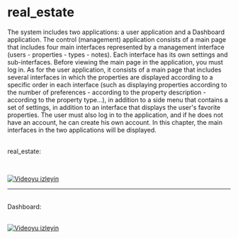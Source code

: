 # real_estate
The system includes two applications: a user application and a Dashboard application. The control (management) application consists of a main page that includes four main interfaces represented by a management interface (users - properties - types - notes). Each interface has its own settings and sub-interfaces. Before viewing the main page in the application, you must log in. As for the user application, it consists of a main page that includes several interfaces in which the properties are displayed according to a specific order in each interface (such as displaying properties according to the number of preferences - according to the property description - according to the property type...), in addition to a side menu that contains a set of settings, in addition to an interface that displays the user's favorite properties. The user must also log in to the application, and if he does not have an account, he can create his own account. In this chapter, the main interfaces in the two applications will be displayed.
<br>
<br>

real_estate:

<br>

[![Videoyu izleyin](https://i9.ytimg.com/vi_webp/2k4j2sjad9o/mq2.webp?sqp=CNiNyLkG-oaymwEmCMACELQB8quKqQMa8AEB-AH-CYAC0AWKAgwIABABGGUgZShUMA8=&rs=AOn4CLC9MPp6LDZBbIax1IRSmlDfRm3hUA)](https://youtu.be/2k4j2sjad9o)


<hr>
<br>
Dashboard:

<br>
<br>

[![Videoyu izleyin](https://i9.ytimg.com/vi/7e5b7OrEx7w/mqdefault.jpg?sqp=CND_x7kG-oaymwEmCMACELQB8quKqQMa8AEB-AH-CYAC0AWKAgwIABABGBMgJyh_MA8=&rs=AOn4CLDdG3wtb6ojdB-58r-ShiEcVPrifQ)](https://youtu.be/7e5b7OrEx7w)



